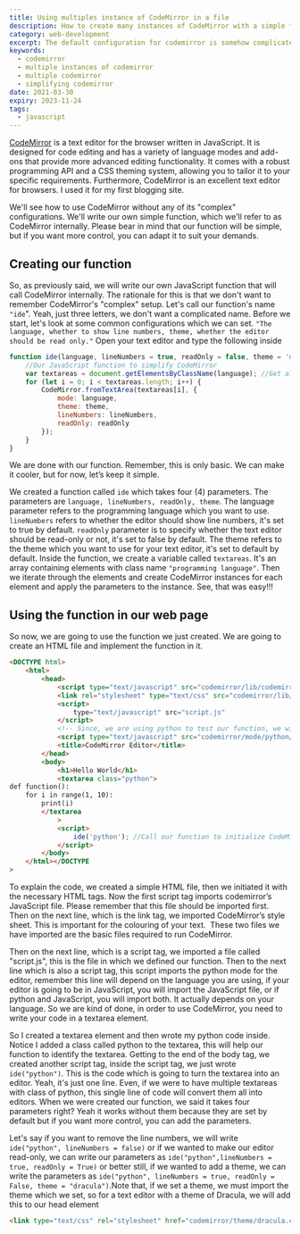 ```yaml
---
title: Using multiples instance of CodeMirror in a file
description: How to create many instances of CodeMirror with a simple function
category: web-development
excerpt: The default configuration for codemirror is somehow complicated, learn how you can simplify it.
keywords:
  - codemirror
  - multiple instances of codemirror
  - multiple codemirror
  - simplifying codemirror
date: 2021-03-30
expiry: 2023-11-24
tags:
  - javascript
---
```


[CodeMirror](https://codemirror.net/) is a text editor for the browser written in JavaScript. It is designed for code editing and has a variety of language modes and add-ons that provide more advanced editing functionality. It comes with a robust programming API and a CSS theming system, allowing you to tailor it to your specific requirements. Furthermore, CodeMirror is an excellent text editor for browsers. I used it for my first blogging site.

We'll see how to use CodeMirror without any of its "complex" configurations. We'll write our own simple function, which we'll refer to as CodeMirror internally.
Please bear in mind that our function will be simple, but if you want more control, you can adapt it to suit your demands.

## Creating our function

So, as previously said, we will write our own JavaScript function that will call CodeMirror internally. The rationale for this is that we don't want to remember CodeMirror's "complex" setup.
Let's call our function's name `"ide`". Yeah, just three letters, we don't want a complicated name. Before we start, let's look at some common configurations which we can set.
`"The language, whether to show line numbers, theme, whether the editor should be read only."` Open your text editor and type the following inside

```javascript
function ide(language, lineNumbers = true, readOnly = false, theme = 'default') {
	//Our JavaScript function to simplify CodeMirror
	var textareas = document.getElementsByClassName(language); //Get all elements having a class name of the language.
	for (let i = 0; i < textareas.length; i++) {
		CodeMirror.fromTextArea(textareas[i], {
			mode: language,
			theme: theme,
			lineNumbers: lineNumbers,
			readOnly: readOnly
		});
	}
}
```

We are done with our function. Remember, this is only basic. We can make it cooler, but for now, let’s keep it simple.

We created a function called `ide` which takes four (4) parameters. The parameters are `language, lineNumbers, readOnly, theme`. The language parameter refers to the programming language which you want to use.` lineNumbers` refers to whether the editor should show line numbers, it's set to true by default. `readOnly` parameter is to specify whether the text editor should be read-only or not, it's set to false by default. The theme refers to the theme which you want to use for your text editor, it's set to default by default.
Inside the function, we create a variable called `textareas`. It's an array containing elements with class name `"programming language"`. Then we iterate through the elements and create CodeMirror instances for each element and apply the parameters to the instance.
See, that was easy!!!

## Using the function in our web page

So now, we are going to use the function we just created. We are going to create an HTML file and implement the function in it.

```html
<DOCTYPE html>
	<html>
		<head>
			<script type="text/javascript" src="codemirror/lib/codemirror.js"></script>
			<link rel="stylesheet" type="text/css" src="codemirror/lib/codemirror.css" />
			<script>
				type="text/javascript" src="script.js"
			</script>
			<!-- Since, we are using python to test our function, we will import it's file -->
			<script type="text/javascript" src="codemirror/mode/python/python.js"></script>
			<title>CodeMirror Editor</title>
		</head>
		<body>
			<h1>Hello World</h1>
			<textarea class="python">
def function():
    for i in range(1, 10):
        print(i)
        </textarea
			>
			<script>
				ide('python'); //Call our function to initialize CodeMirror on the textarea with class "python"
			</script>
		</body>
	</html></DOCTYPE
>
```

To explain the code, we created a simple HTML file, then we initiated it with the necessary HTML tags. Now the first script tag imports codemirror’s JavaScript file. Please remember that this file should be imported first. 
Then on the next line, which is the link tag, we imported CodeMirror’s style sheet. This is important for the colouring of your text. 
These two files we have imported are the basic files required to run CodeMirror.

Then on the next line, which is a script tag, we imported a file called "script.js", this is the file in which we defined our function.
Then to the next line which is also a script tag, this script imports the python mode for the editor, remember this line will depend on the language you are using, if your editor is going to be in JavaScript, you will import the JavaScript file, or if python and JavaScript, you will import both. It actually depends on your language.
So we are kind of done, in order to use CodeMirror, you need to write your code in a textarea element.

So I created a textarea element and then wrote my python code inside. Notice I added a class called python to the textarea, this will help our function to identify the textarea.
Getting to the end of the body tag, we created another script tag, inside the script tag, we just wrote `ide("python")`. This is the code which is going to turn the textarea into an editor. Yeah, it's just one line. Even, if we were to have multiple textareas with class of python, this single line of code will convert them all into editors. When we were created our function, we said it takes four parameters right? Yeah it works without them because they are set by default but if you want more control, you can add the parameters.

Let's say if you want to remove the line numbers, we will write `ide("python", lineNumbers = false)` or if we wanted to make our editor read-only, we can write our parameters as `ide("python",lineNumbers = true, readOnly = True)` or better still, if we wanted to add a theme, we can write the parameters as `ide("python", lineNumbers = true, readOnly = False, theme = "dracula")`.Note that, if we set a theme, we must import the theme which we set, so for a text editor with a theme of Dracula, we will add this to our head element

```html
<link type="text/css" rel="stylesheet" href="codemirror/theme/dracula.css" />
```
